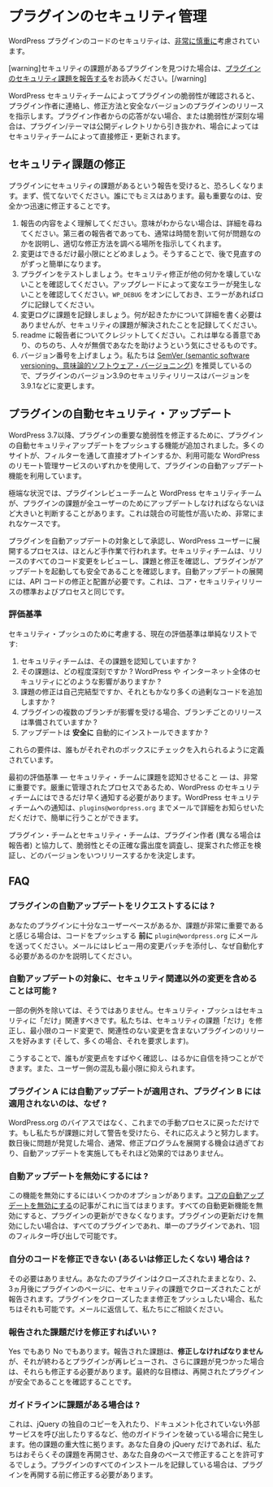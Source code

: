 <!--
# Managing Your Plugin's Security
-->

# プラグインのセキュリティ管理

<!--
The security of code in WordPress plugins is taken [very seriously](https://wordpress.org/about/security/).
-->

WordPress プラグインのコードのセキュリティは、[非常に慎重に](https://wordpress.org/about/security/)考慮されています。

<!--
[warning]If you have found a plugin with a security issue, please read [Reporting Plugin Security Issues](https://developer.wordpress.org/plugins/wordpress-org/plugin-security/reporting-plugin-security-issues/).[/warning]
-->

[warning]セキュリティの課題があるプラグインを見つけた場合は、[プラグインのセキュリティ課題を報告する](https://ja.wordpress.org/team/handbook/plugin-development/wordpress-org/plugin-security/reporting-plugin-security-issues/)をお読みください。[/warning]

<!--
When a plugin vulnerability is verified by the WordPress Security Team, they contact the plugin author and direct them as to how to fix and release a secure version of the plugin. If there is a lack of response from the plugin author or if the vulnerability is severe, the plugin/theme is pulled from the public directory, and in some cases, fixed and updated directly by the Security Team.
-->

WordPress セキュリティチームによってプラグインの脆弱性が確認されると、プラグイン作者に連絡し、修正方法と安全なバージョンのプラグインのリリースを指示します。プラグイン作者からの応答がない場合、または脆弱性が深刻な場合は、プラグイン/テーマは公開ディレクトリから引き抜かれ、場合によってはセキュリティチームによって直接修正・更新されます。

<!--
## Fixing Security Issues
-->

## セキュリティ課題の修正

<!--
When you receive a report of security issues in your plugins, it can be terrifying. First, don't panic. Everyone makes mistakes. What matters most is fixing it safely and promptly.
-->

プラグインにセキュリティの課題があるという報告を受けると、恐ろしくなります。まず、慌てないでください。誰にでもミスはあります。最も重要なのは、安全かつ迅速に修正することです。

<!--
1. Make sure you understand the report. If you're not sure what it means, ask for details. Even third-party reporters are usually willing to take the time to explain what's wrong and direct you where to research a proper fix.
2. Keep your changes as small as possible. This will make it much easier for you to review later on.
3. Test your plugin. Make sure the security fix doesn't break anything else. Make sure upgrading doesn't cause weird errors. Keep `WP_DEBUG` on and log any errors.
4. Document the issue in your change log. You don't need to include details on exactly what happened, but do document that a security issue was resolved.
5. Credit the reporter in your readme. This is just nice, and makes people more inclined to help you for free later on.
6. Bump your version number. We recommend [SemVer](https://semver.org/), so a security release for version 3.9 of your plugin would change the version to 3.9.1 and so on.
-->

1. 報告の内容をよく理解してください。意味がわからない場合は、詳細を尋ねてください。第三者の報告者であっても、通常は時間を割いて何が問題なのかを説明し、適切な修正方法を調べる場所を指示してくれます。
2. 変更はできるだけ最小限にとどめましょう。そうすることで、後で見直すのがずっと簡単になります。
3. プラグインをテストしましょう。セキュリティ修正が他の何かを壊していないことを確認してください。アップグレードによって変なエラーが発生しないことを確認してください。`WP_DEBUG` をオンにしておき、エラーがあればログに記録してください。
4. 変更ログに課題を記録しましょう。何が起きたかについて詳細を書く必要はありませんが、セキュリティの課題が解決されたことを記録してください。
5. readme に報告者についてクレジットしてください。これは単なる善意であり、のちのち、人々が無償であなたを助けようという気にさせるものです。
6. バージョン番号を上げましょう。私たちは [SemVer (semantic software versioning、意味論的ソフトウェア・バージョニング)](https://semver.org/) を推奨しているので、プラグインのバージョン3.9のセキュリティリリースはバージョンを3.9.1などに変更します。

<!--
## Automatic Plugin Security Updates
-->

## プラグインの自動セキュリティ・アップデート

<!--
Since WordPress 3.7, we have had the ability to push automatic security updates for plugins to fix critical vulnerabilities in plugins. Many sites have made use of the plugin automatic updates functionality, either by opting in directly through filters, or by using one of the many remote management services for WordPress that are available.
-->

WordPress 3.7以降、プラグインの重要な脆弱性を修正するために、プラグインの自動セキュリティアップデートをプッシュする機能が追加されました。多くのサイトが、フィルターを通して直接オプトインするか、利用可能な WordPress のリモート管理サービスのいずれかを使用して、プラグインの自動アップデート機能を利用しています。

<!--
In extreme situations, the Plugin Review Team and the WordPress Security Team may determine a plugin issue is great enough that it must be updated for all users. This is exceptionally rare, as the potential for conflicts is high.
-->

極端な状況では、プラグインレビューチームと WordPress セキュリティチームが、プラグインの課題が全ユーザーのためにアップデートしなければならないほど大きいと判断することがあります。これは競合の可能性が高いため、非常にまれなケースです。

<!--
The process of approving a plugin for an automatic update, and rolling it out to WordPress users, is highly manual. The security team reviews all code changes in the release, verifies the issue and the fix, and confirms the plugin is safe to trigger an update. Rolling out an automatic update requires modification and deployment of the API code. This is the same standard and process for a core security release.
-->

プラグインを自動アップデートの対象として承認し、WordPress ユーザーに展開するプロセスは、ほとんど手作業で行われます。セキュリティチームは、リリースのすべてのコード変更をレビューし、課題と修正を確認し、プラグインがアップデートを起動しても安全であることを確認します。自動アップデートの展開には、API コードの修正と配置が必要です。これは、コア・セキュリティリリースの標準およびプロセスと同じです。

<!--
### Criteria
-->

### 評価基準

<!--
The current criteria we take into consideration for a security push is a simple list:
-->

セキュリティ・プッシュのために考慮する、現在の評価基準は単純なリストです:

<!--
1. Has the security team been made aware of the issue?
2. How severe is the issue? What impact would it have on the security of a WordPress install, and the greater internet?
3. Is the fix for the issue self-contained or does it add significant extra superfluous code?
4. If multiple branches of the plugin are affected, has a release per branch been prepared?
5. Can the update be _safely_ installed automatically?
-->

1. セキュリティチームは、その課題を認知していますか ?
2. その課題は、どの程度深刻ですか ? WordPress や インターネット全体のセキュリティにどのような影響がありますか ?
3. 課題の修正は自己完結型ですか、それともかなり多くの過剰なコードを追加しますか ?
4. プラグインの複数のブランチが影響を受ける場合、ブランチごとのリリースは準備されていますか ?
5. アップデートは **安全に** 自動的にインストールできますか ?

<!--
These requirements are defined in a way that anyone should be able to tick each box.
-->

これらの要件は、誰もがそれぞれのボックスにチェックを入れられるように定義されています。

<!--
The first criterion — making the security team aware of the issue — is critical. Since it's a tightly controlled process, the WordPress security team needs to be notified as early as possible. Letting us know is as simple as emailing us at `plugins@wordpress.org` with the details.
-->

最初の評価基準 — セキュリティ・チームに課題を認知させること — は、非常に重要です。厳重に管理されたプロセスであるため、WordPress のセキュリティチームにはできるだけ早く通知する必要があります。WordPress セキュリティチームへの通知は、`plugins@wordpress.org` までメールで詳細をお知らせいただくだけで、簡単に行うことができます。

<!--
The plugin and security teams will work with the plugin author (and the reporter, if different) to study the vulnerability and its exact exposure, verify the proposed fix, and determine what versions will be released and when.
-->

プラグイン・チームとセキュリティ・チームは、プラグイン作者 (異なる場合は報告者) と協力して、脆弱性とその正確な露出度を調査し、提案された修正を検証し、どのバージョンをいつリリースするかを決定します。

<!--
## FAQ
-->

## FAQ

<!--
### How do I request my plugin be automatically updated?
-->

### プラグインの自動アップデートをリクエストするには ?

<!--
If you feel your plugin has a large enough user base or the issue is of great significance, email `plugin@wordpress.org` **before** you push the code. Include a patch of the changes for review in the email, and explain why you feel this should be automated.
-->

あなたのプラグインに十分なユーザーベースがあるか、課題が非常に重要であると感じる場合は、コードをプッシュする **前に** `plugin@wordpress.org` にメールを送ってください。メールにはレビュー用の変更パッチを添付し、なぜ自動化する必要があるのかを説明してください。

<!--
### Can I include changes besides the security related ones for automated updates?
-->

### 自動アップデートの対象に、セキュリティ関連以外の変更を含めることは可能 ?

<!--
With few exceptions, no. A security push should _only_ be security related. We prefer (and many times require) plugin releases which fix **only** the security issue, with minimal code changes and with no unrelated changes.
-->

一部の例外を除いては、そうではありません。セキュリティ・プッシュはセキュリティに「だけ」関連すべきです。私たちは、セキュリティの課題「だけ」を修正し、最小限のコード変更で、関連性のない変更を含まないプラグインのリリースを好みます (そして、多くの場合、それを要求します)。

<!--
This allows everyone to review the changes quickly and to be far more confident in them. Also it means there is a minimal amount of disruption on the part of the users.
-->

こうすることで、誰もが変更点をすばやく確認し、はるかに自信を持つことができます。また、ユーザー側の混乱も最小限に抑えられます。

<!--
### Why did plugin A get a automatic update, but plugin B didn't?
-->

### プラグイン A には自動アップデートが適用され、プラグイン B には適用されないのは、なぜ ?

<!--
It's not bias from WordPress.org, it's just a throwback to the manual process we've been using. If we're alerted to an issue, we'll work to handle it. If we find out several days later, the window of opportunity to get the fix rolled out has usually passed and it won't be as effective.
-->

WordPress.org のバイアスではなく、これまでの手動プロセスに戻っただけです。もし私たちが課題に対して警告を受けたら、それに応えようと努力します。数日後に問題が発覚した場合、通常、修正プログラムを展開する機会は過ぎており、自動アップデートを実施してもそれほど効果的ではありません。

<!--
### How can I disable automatic updates?
-->

### 自動アップデートを無効にするには ?

<!--
There are several options to disable this functionality. The article for [disabling core automatic updates](https://make.wordpress.org/core/2013/10/25/the-definitive-guide-to-disabling-auto-updates-in-wordpress-3-7/) applies here. Anything that disables all automatic update functionality will prevent plugin updates. If you only wish to disable plugin updates, whether for all plugins or a single plugin, you can do so with a single filter call.
-->

この機能を無効にするにはいくつかのオプションがあります。[コアの自動アップデートを無効にする](https://make.wordpress.org/core/2013/10/25/the-definitive-guide-to-disabling-auto-updates-in-wordpress-3-7/)の記事がこれに当てはまります。すべての自動更新機能を無効にすると、プラグインの更新ができなくなります。プラグインの更新だけを無効にしたい場合は、すべてのプラグインであれ、単一のプラグインであれ、1回のフィルター呼び出しで可能です。

<!--
### What if I can't (or don't want to) fix my code?
-->

### 自分のコードを修正できない (あるいは修正したくない) 場合は ?

<!--
You don't have to. Your plugin will remain closed and, after 2 or 3 months, the plugin page will report that it was closed for security issues. If you want to push a fix but keep the plugin closed, we can do that too. Just reply to the email and talk to us.
-->

その必要はありません。あなたのプラグインはクローズされたままとなり、2、3ヵ月後にプラグインのページに、セキュリティの課題でクローズされたことが報告されます。プラグインをクローズしたまま修正をプッシュしたい場合、私たちはそれも可能です。メールに返信して、私たちにご相談ください。

<!--
### Do I only have to fix the reported issue?
-->

### 報告された課題だけを修正すればいい ?

<!--
Yes and no. You _do_ have to fix the issues reported, but when you're done, the _entire_ plugin is re-reviewed, and if more issues are found, you'll be required to fix those as well. The ultimate goal is to make sure the reopened plugin is safe.
-->

Yes でもあり No でもあります。報告された課題は、**修正しなければなりません** が、それが終わるとプラグインが再レビューされ、さらに課題が見つかった場合は、それらも修正する必要があります。最終的な目標は、再開されたプラグインが安全であることを確認することです。

<!--
### What if I have guideline issues?
-->

### ガイドラインに課題がある場合は ?

<!--
This comes up when people are breaking other guidelines like including their own copy of jQuery or making undocumented external service calls. It depends on the severity of the other issues. If it's just your own jQuery, we'll likely let it be reopened and allow you to fix that at your own pace. If you're logging all installs of your plugins, you'll be required to correct that before we reopen the plugin.
-->

これは、jQuery の独自のコピーを入れたり、ドキュメント化されていない外部サービスを呼び出したりするなど、他のガイドラインを破っている場合に発生します。他の課題の重大性に拠ります。あなた自身の jQuery だけであれば、私たちはおそらくその課題を再開させ、あなた自身のペースで修正することを許可するでしょう。プラグインのすべてのインストールを記録している場合は、プラグインを再開する前に修正する必要があります。
